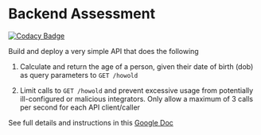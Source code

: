 # Backend Assessment
[![Codacy Badge](https://app.codacy.com/project/badge/Grade/cce32d82753b4ae4985f0ee5a67be01a)](https://www.codacy.com/gh/jafman/talentql_assessment/dashboard?utm_source=github.com&amp;utm_medium=referral&amp;utm_content=jafman/talentql_assessment&amp;utm_campaign=Badge_Grade)

Build and deploy a very simple API that does the following

1.  Calculate and return the age of a person, given their date of birth (dob) as query parameters to `GET /howold`

2.  Limit calls to `GET /howold` and prevent excessive usage from potentially ill-configured or malicious integrators. Only allow a maximum of 3 calls per second for each API client/caller

See full details and instructions in this [Google Doc](https://docs.google.com/document/d/1ma5vKz0j34gwI9WYrZddMM1ENlQddGOVFJ5qdSq2QlQ)
